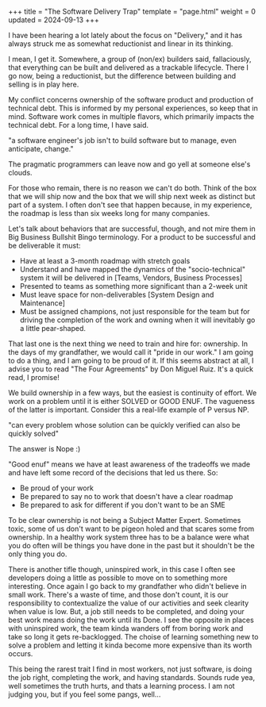 +++
title = "The Software Delivery Trap"
template = "page.html"
weight = 0
updated = 2024-09-13
+++

I have been hearing a lot lately about the focus on "Delivery," and it has always struck me as somewhat reductionist and linear in its thinking.

I mean, I get it. Somewhere, a group of (non/ex) builders said, fallaciously, that everything can be built and delivered as a trackable lifecycle. There I go now, being a reductionist, but the difference between building and selling is in play here.

My conflict concerns ownership of the software product and production of technical debt. This is informed by my personal experiences, so keep that in mind. Software work comes in multiple flavors, which primarily impacts the technical debt. For a long time, I have said.

"a software engineer's job isn't to build software but to manage, even anticipate, change."

The pragmatic programmers can leave now and go yell at someone else's clouds.

For those who remain, there is no reason we can't do both. Think of the box that we will ship now and the box that we will ship next week as distinct but part of a system. I often don't see that happen because, in my experience, the roadmap is less than six weeks long for many companies.

Let's talk about behaviors that are successful, though, and not mire them in  Big Business Bullshit Bingo terminology. For a product to be successful and be deliverable it must:
- Have at least a 3-month roadmap with stretch goals
- Understand and have mapped the dynamics of the "socio-technical" system it will be delivered in [Teams, Vendors, Business Processes]
- Presented to teams as something more significant than a 2-week unit
- Must leave space for non-deliverables [System Design and Maintenance]
- Must be assigned champions, not just responsible for the team but for driving the completion of the work and owning when it will inevitably go a little pear-shaped.

That last one is the next thing we need to train and hire for: ownership. In the days of my grandfather, we would call it "pride in our work." I am going to do a thing, and I am going to be proud of it. If this seems abstract at all, I advise you to read "The Four Agreements" by Don Miguel Ruiz. It's a quick read, I promise!

We build ownership in a few ways, but the easiest is continuity of effort. We work on a problem until it is either SOLVED or GOOD ENUF. The vagueness of the latter is important. Consider this a real-life example of P versus NP.

"can every problem whose solution can be quickly verified can also be quickly solved"

The answer is Nope :)

"Good enuf" means we have at least awareness of the tradeoffs we made and have left some record of the decisions that led us there.
So:
- Be proud of your work
- Be prepared to say no to work that doesn't have a clear roadmap
- Be prepared to ask for different if you don't want to be an SME

To be clear ownership is not being a Subject Matter Expert. Sometimes toxic, some of us don't want to be pigeon holed and that scares some from ownership. In a healthy work system three has to be a balance were what you do often will be things you have done in the past but it shouldn't be the only thing you do.

There is another tifle though, uninspired work, in this case I often see developers doing a little as possible to move on to something more interesting. Once again I go back to my grandfather who didn't believe in small work. There's a waste of time, and those don't count, it is our responsibility to contextualize the value of our activities and seek clearity when value is low. But, a job still needs to be completed, and doing your best work means doing the work until its Done. I see the opposite in places with uninspired work, the team kinda wanders off from boring work and take so long it gets re-backlogged. The choise of learning something new to solve a problem and letting it kinda become more expensive than its worth occurs.

This being the rarest trait I find in most workers, not just software, is doing the job right, completing the work, and having standards. Sounds rude yea, well sometimes the truth hurts, and thats a learning process. I am not judging you, but if you feel some pangs, well...
